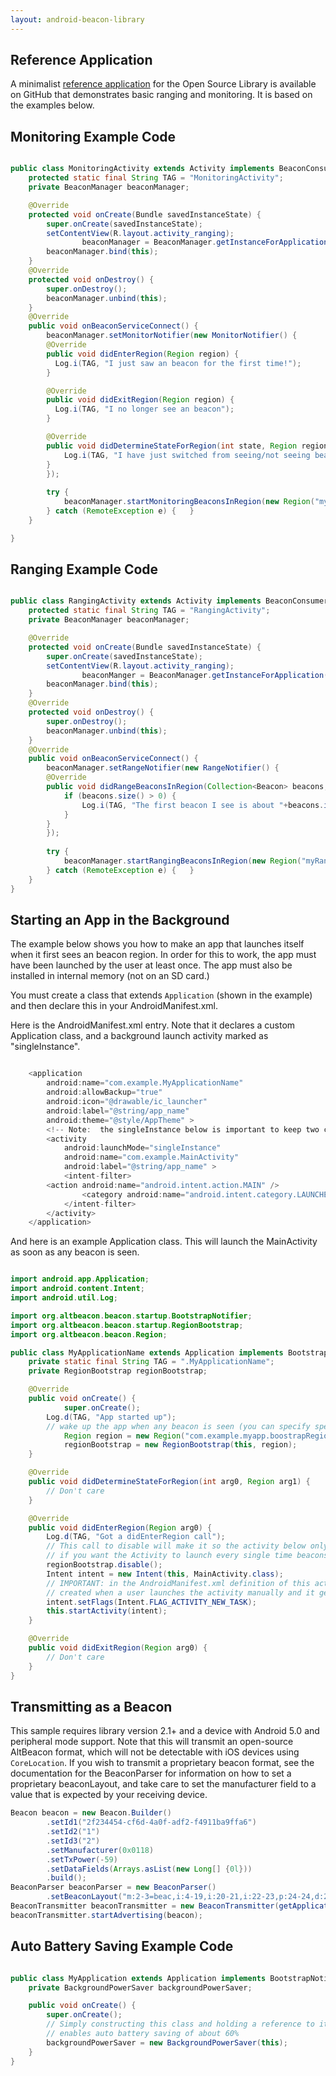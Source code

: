 ```yaml
---
layout: android-beacon-library
---
```


## Reference Application

A minimalist [reference application](https://github.com/AltBeacon/android-beacon-library-reference) for the Open Source Library is available on GitHub that demonstrates basic ranging and monitoring.  It is based on the examples below.

## Monitoring Example Code

```java

public class MonitoringActivity extends Activity implements BeaconConsumer {
	protected static final String TAG = "MonitoringActivity";
	private BeaconManager beaconManager;

	@Override
	protected void onCreate(Bundle savedInstanceState) {
		super.onCreate(savedInstanceState);
		setContentView(R.layout.activity_ranging);
                beaconManager = BeaconManager.getInstanceForApplication(this);
		beaconManager.bind(this);
	}
	@Override 
	protected void onDestroy() {
		super.onDestroy();
		beaconManager.unbind(this);
	}
	@Override
	public void onBeaconServiceConnect() {
		beaconManager.setMonitorNotifier(new MonitorNotifier() {
      	@Override
      	public void didEnterRegion(Region region) {
  	  	  Log.i(TAG, "I just saw an beacon for the first time!");		
      	}

      	@Override
      	public void didExitRegion(Region region) {
          Log.i(TAG, "I no longer see an beacon");
      	}

      	@Override
      	public void didDetermineStateForRegion(int state, Region region) {
      		Log.i(TAG, "I have just switched from seeing/not seeing beacons: "+state);		
      	}
		});
		
		try {
			beaconManager.startMonitoringBeaconsInRegion(new Region("myMonitoringUniqueId", null, null, null));
		} catch (RemoteException e) {	}
	}

}

```


## Ranging Example Code

```java

public class RangingActivity extends Activity implements BeaconConsumer {
	protected static final String TAG = "RangingActivity";
	private BeaconManager beaconManager;

	@Override
	protected void onCreate(Bundle savedInstanceState) {
		super.onCreate(savedInstanceState);
		setContentView(R.layout.activity_ranging);
                beaconManger = BeaconManager.getInstanceForApplication(this);
		beaconManager.bind(this);
	}
	@Override 
	protected void onDestroy() {
		super.onDestroy();
		beaconManager.unbind(this);
	}
	@Override
	public void onBeaconServiceConnect() {
		beaconManager.setRangeNotifier(new RangeNotifier() {
      	@Override 
      	public void didRangeBeaconsInRegion(Collection<Beacon> beacons, Region region) {
      		if (beacons.size() > 0) {
	      		Log.i(TAG, "The first beacon I see is about "+beacons.iterator().next().getDistance()+" meters away.");		
      		}
      	}
		});
		
		try {
			beaconManager.startRangingBeaconsInRegion(new Region("myRangingUniqueId", null, null, null));
		} catch (RemoteException e) {	}
	}
}

```

## Starting an App in the Background 

The example below shows you how to make an app that launches itself when it first sees an beacon region.  In order for this to work, the app must have been launched
by the user at least once.  The app must also be installed in internal memory (not on an SD card.)

You must create a class that extends `Application` (shown in the example) and then declare this in your AndroidManifest.xml.

Here is the AndroidManifest.xml entry.  Note that it declares a custom Application class, and a background launch activity marked as "singleInstance".

```java

    <application 
        android:name="com.example.MyApplicationName"
        android:allowBackup="true"
        android:icon="@drawable/ic_launcher"
        android:label="@string/app_name"
        android:theme="@style/AppTheme" >
        <!-- Note:  the singleInstance below is important to keep two copies of your activity from getting launched on automatic startup -->
        <activity
            android:launchMode="singleInstance"  
            android:name="com.example.MainActivity"
            android:label="@string/app_name" >
            <intent-filter>
		<action android:name="android.intent.action.MAIN" />
                <category android:name="android.intent.category.LAUNCHER" />
            </intent-filter>
        </activity>
    </application>
```


And here is an example Application class.  This will launch the MainActivity as soon as any beacon is seen.

```java

import android.app.Application;
import android.content.Intent;
import android.util.Log;

import org.altbeacon.beacon.startup.BootstrapNotifier;
import org.altbeacon.beacon.startup.RegionBootstrap;
import org.altbeacon.beacon.Region;

public class MyApplicationName extends Application implements BootstrapNotifier {
	private static final String TAG = ".MyApplicationName";
	private RegionBootstrap regionBootstrap;

	@Override
	public void onCreate() {
        	super.onCreate();
		Log.d(TAG, "App started up");
		// wake up the app when any beacon is seen (you can specify specific id filers in the parameters below)
        	Region region = new Region("com.example.myapp.boostrapRegion", null, null, null);
        	regionBootstrap = new RegionBootstrap(this, region);
	}

	@Override
	public void didDetermineStateForRegion(int arg0, Region arg1) {
		// Don't care
	}

	@Override
	public void didEnterRegion(Region arg0) {
		Log.d(TAG, "Got a didEnterRegion call");
		// This call to disable will make it so the activity below only gets launched the first time a beacon is seen (until the next time the app is launched)
		// if you want the Activity to launch every single time beacons come into view, remove this call.  
		regionBootstrap.disable();
		Intent intent = new Intent(this, MainActivity.class);
		// IMPORTANT: in the AndroidManifest.xml definition of this activity, you must set android:launchMode="singleInstance" or you will get two instances
		// created when a user launches the activity manually and it gets launched from here.
		intent.setFlags(Intent.FLAG_ACTIVITY_NEW_TASK);
		this.startActivity(intent);
	}

	@Override
	public void didExitRegion(Region arg0) {
		// Don't care
	}    	
}

```

## Transmitting as a Beacon 

This sample requires library version 2.1+ and a device with Android 5.0 and peripheral mode support.  Note that this will transmit
an open-source AltBeacon format, which will not be detectable with iOS devices using `CoreLocation`.   If you wish
to transmit a proprietary beacon format, see the documentation for the BeaconParser for information on how to set a proprietary
beaconLayout, and take care to set the manufacturer field to a value that is expected by your receiving device.

```java
Beacon beacon = new Beacon.Builder()
        .setId1("2f234454-cf6d-4a0f-adf2-f4911ba9ffa6")
        .setId2("1")
        .setId3("2")
        .setManufacturer(0x0118)
        .setTxPower(-59)
        .setDataFields(Arrays.asList(new Long[] {0l}))
        .build();
BeaconParser beaconParser = new BeaconParser()
        .setBeaconLayout("m:2-3=beac,i:4-19,i:20-21,i:22-23,p:24-24,d:25-25");
BeaconTransmitter beaconTransmitter = new BeaconTransmitter(getApplicationContext(), beaconParser); 
beaconTransmitter.startAdvertising(beacon);
```

## Auto Battery Saving Example Code 

```java

public class MyApplication extends Application implements BootstrapNotifier {
    private BackgroundPowerSaver backgroundPowerSaver;

    public void onCreate() {
        super.onCreate();
        // Simply constructing this class and holding a reference to it in your custom Application class
        // enables auto battery saving of about 60%
        backgroundPowerSaver = new BackgroundPowerSaver(this);
    }
}

```



